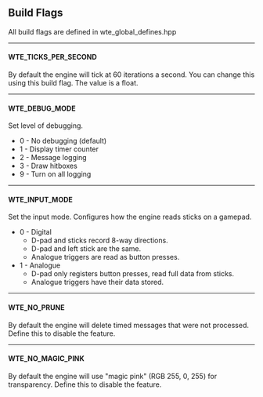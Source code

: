 ## Build Flags

All build flags are defined in wte_global_defines.hpp

-----

#### WTE_TICKS_PER_SECOND
By default the engine will tick at 60 iterations a second.  You can change this using this build flag.  The value is a float.

-----

#### WTE_DEBUG_MODE
Set level of debugging.
- 0 - No debugging (default)
- 1 - Display timer counter
- 2 - Message logging
- 3 - Draw hitboxes 
- 9 - Turn on all logging

-----

#### WTE_INPUT_MODE
Set the input mode.  Configures how the engine reads sticks on a gamepad.
- 0 - Digital
  - D-pad and sticks record 8-way directions.
  - D-pad and left stick are the same.
  - Analogue triggers are read as button presses.
- 1 - Analogue
  - D-pad only registers button presses, read full data from sticks.
  - Analogue triggers have their data stored.

-----

#### WTE_NO_PRUNE
By default the engine will delete timed messages that were not processed.  Define this to disable the feature.

-----

#### WTE_NO_MAGIC_PINK
By default the engine will use "magic pink" (RGB 255, 0, 255) for transparency.  Define this to disable the feature.
